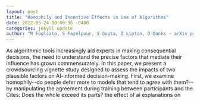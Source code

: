 ```yaml
--- 
layout: post 
title: "Homophily and Incentive Effects in Use of Algorithms" 
date: 2022-05-24 00:00:36 -0400 
categories: jekyll update 
author: "R Fogliato, S Fazelpour, S Gupta, Z Lipton, D Danks - arXiv preprint arXiv:2205.09701, 2022" 
--- 
```

As algorithmic tools increasingly aid experts in making consequential decisions, the need to understand the precise factors that mediate their influence has grown commensurately. In this paper, we present a crowdsourcing vignette study designed to assess the impacts of two plausible factors on AI-informed decision-making. First, we examine homophily--do people defer more to models that tend to agree with them?--by manipulating the agreement during training between participants and the Cites: Does the whole exceed its parts? the effect of ai explanations on
